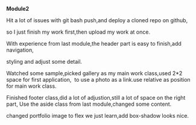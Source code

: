 **Module2**

Hit a lot of issues with git bash push,and deploy a cloned repo on github,

so I just finish my work first,then upload my work at once.

With experience from last module,the header part is easy to finish,add navigation,

styling and adjust some detail.

Watched some sample,picked gallery as my main work class,used 2\*2 space for first application,
<a><img></a> to use a photo as a link.use relative as position for main work class.

Finished footer class,did a lot of adjustion,still a lot of space on the right part,
Use the aside class from last module,changed some content.

changed portfolio image to flex we just learn,add box-shadow looks nice.
